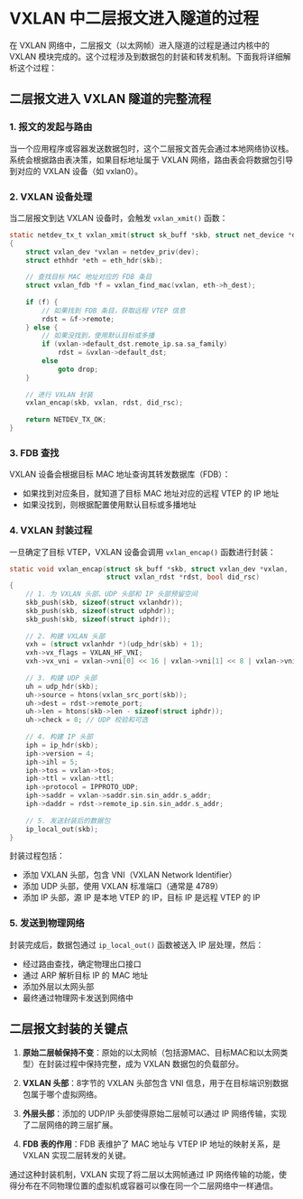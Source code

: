 # VXLAN 中二层报文进入隧道的过程

在 VXLAN 网络中，二层报文（以太网帧）进入隧道的过程是通过内核中的 VXLAN 模块完成的。这个过程涉及到数据包的封装和转发机制。下面我将详细解析这个过程：

## 二层报文进入 VXLAN 隧道的完整流程

### 1. 报文的发起与路由

当一个应用程序或容器发送数据包时，这个二层报文首先会通过本地网络协议栈。系统会根据路由表决策，如果目标地址属于 VXLAN 网络，路由表会将数据包引导到对应的 VXLAN 设备（如 vxlan0）。

### 2. VXLAN 设备处理

当二层报文到达 VXLAN 设备时，会触发 `vxlan_xmit()` 函数：

```c
static netdev_tx_t vxlan_xmit(struct sk_buff *skb, struct net_device *dev)
{
    struct vxlan_dev *vxlan = netdev_priv(dev);
    struct ethhdr *eth = eth_hdr(skb);
    
    // 查找目标 MAC 地址对应的 FDB 条目
    struct vxlan_fdb *f = vxlan_find_mac(vxlan, eth->h_dest);
    
    if (f) {
        // 如果找到 FDB 条目，获取远程 VTEP 信息
        rdst = &f->remote;
    } else {
        // 如果没找到，使用默认目标或多播
        if (vxlan->default_dst.remote_ip.sa.sa_family)
            rdst = &vxlan->default_dst;
        else
            goto drop;
    }
    
    // 进行 VXLAN 封装
    vxlan_encap(skb, vxlan, rdst, did_rsc);
    
    return NETDEV_TX_OK;
}
```

### 3. FDB 查找

VXLAN 设备会根据目标 MAC 地址查询其转发数据库（FDB）：

- 如果找到对应条目，就知道了目标 MAC 地址对应的远程 VTEP 的 IP 地址
- 如果没找到，则根据配置使用默认目标或多播地址

### 4. VXLAN 封装过程

一旦确定了目标 VTEP，VXLAN 设备会调用 `vxlan_encap()` 函数进行封装：

```c
static void vxlan_encap(struct sk_buff *skb, struct vxlan_dev *vxlan,
                        struct vxlan_rdst *rdst, bool did_rsc)
{
    // 1. 为 VXLAN 头部、UDP 头部和 IP 头部预留空间
    skb_push(skb, sizeof(struct vxlanhdr));
    skb_push(skb, sizeof(struct udphdr));
    skb_push(skb, sizeof(struct iphdr));
    
    // 2. 构建 VXLAN 头部
    vxh = (struct vxlanhdr *)(udp_hdr(skb) + 1);
    vxh->vx_flags = VXLAN_HF_VNI;
    vxh->vx_vni = vxlan->vni[0] << 16 | vxlan->vni[1] << 8 | vxlan->vni[2];
    
    // 3. 构建 UDP 头部
    uh = udp_hdr(skb);
    uh->source = htons(vxlan_src_port(skb));
    uh->dest = rdst->remote_port;
    uh->len = htons(skb->len - sizeof(struct iphdr));
    uh->check = 0; // UDP 校验和可选
    
    // 4. 构建 IP 头部
    iph = ip_hdr(skb);
    iph->version = 4;
    iph->ihl = 5;
    iph->tos = vxlan->tos;
    iph->ttl = vxlan->ttl;
    iph->protocol = IPPROTO_UDP;
    iph->saddr = vxlan->saddr.sin.sin_addr.s_addr;
    iph->daddr = rdst->remote_ip.sin.sin_addr.s_addr;
    
    // 5. 发送封装后的数据包
    ip_local_out(skb);
}
```

封装过程包括：
- 添加 VXLAN 头部，包含 VNI（VXLAN Network Identifier）
- 添加 UDP 头部，使用 VXLAN 标准端口（通常是 4789）
- 添加 IP 头部，源 IP 是本地 VTEP 的 IP，目标 IP 是远程 VTEP 的 IP

### 5. 发送到物理网络

封装完成后，数据包通过 `ip_local_out()` 函数被送入 IP 层处理，然后：
- 经过路由查找，确定物理出口接口
- 通过 ARP 解析目标 IP 的 MAC 地址
- 添加外层以太网头部
- 最终通过物理网卡发送到网络中

## 二层报文封装的关键点

1. **原始二层帧保持不变**：原始的以太网帧（包括源MAC、目标MAC和以太网类型）在封装过程中保持完整，成为 VXLAN 数据包的负载部分。

2. **VXLAN 头部**：8字节的 VXLAN 头部包含 VNI 信息，用于在目标端识别数据包属于哪个虚拟网络。

3. **外层头部**：添加的 UDP/IP 头部使得原始二层帧可以通过 IP 网络传输，实现了二层网络的跨三层扩展。

4. **FDB 表的作用**：FDB 表维护了 MAC 地址与 VTEP IP 地址的映射关系，是 VXLAN 实现二层转发的关键。

通过这种封装机制，VXLAN 实现了将二层以太网帧通过 IP 网络传输的功能，使得分布在不同物理位置的虚拟机或容器可以像在同一个二层网络中一样通信。